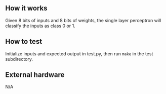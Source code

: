 <!---

This file is used to generate your project datasheet. Please fill in the information below and delete any unused
sections.

You can also include images in this folder and reference them in the markdown. Each image must be less than
512 kb in size, and the combined size of all images must be less than 1 MB.
-->

## How it works

Given 8 bits of inputs and 8 bits of weights, the single layer perceptron will classify the inputs as class 0 or 1.

## How to test

Initialize inputs and expected output in test.py, then run `make` in the test subdirectory.

## External hardware

N/A